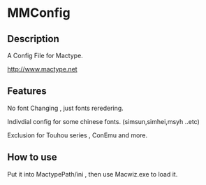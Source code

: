 # MMConfig

## Description

A Config File for Mactype.

http://www.mactype.net

## Features
No font Changing , just fonts reredering.

Indivdial config for some chinese fonts. (simsun,simhei,msyh ..etc)

Exclusion for Touhou series , ConEmu and more.

## How to use
Put it into MactypePath/ini  , then use Macwiz.exe to load it.

